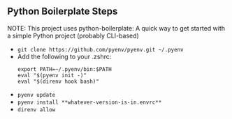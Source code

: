 ## Python Boilerplate Steps
NOTE: This project uses python-boilerplate: A quick way to get started with a simple Python project (probably CLI-based)
* `git clone https://github.com/pyenv/pyenv.git ~/.pyenv`
* Add the following to your .zshrc:
    ```
    export PATH=~/.pyenv/bin:$PATH
    eval "$(pyenv init -)"
    eval "$(direnv hook bash)"
    ```
* `pyenv update`
* `pyenv install **whatever-version-is-in.envrc**`
* `direnv allow`
